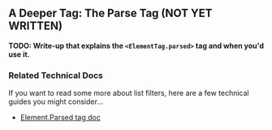 A Deeper Tag: The Parse Tag (NOT YET WRITTEN)
---------------------------

**TODO: Write-up that explains the `<ElementTag.parsed>` tag and when you'd use it.**

### Related Technical Docs

If you want to read some more about list filters, here are a few technical guides you might consider...

- [Element.Parsed tag doc](https://one.denizenscript.com/denizen/tags/element.parsed)

